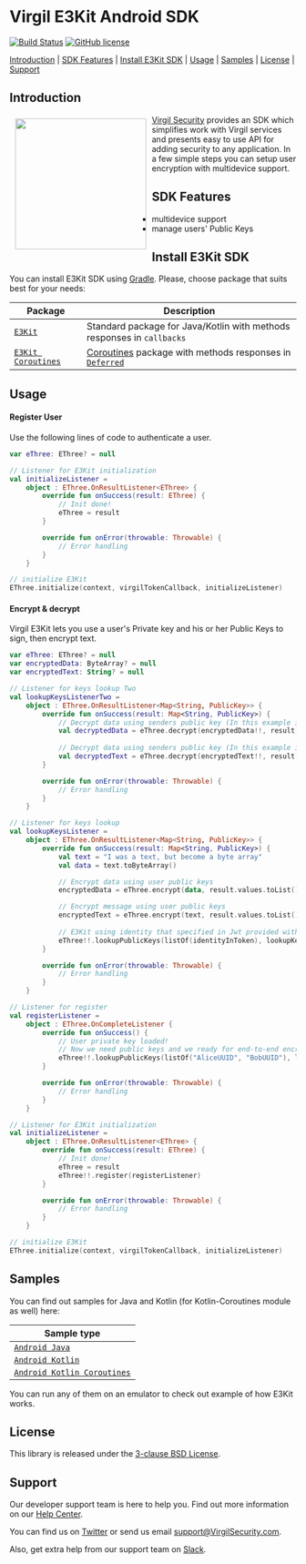 # Virgil E3Kit Android SDK

[![Build Status](https://travis-ci.com/VirgilSecurity/virgil-e3kit-kotlin.svg?branch=master)](https://travis-ci.com/VirgilSecurity/virgil-e3kit-kotlin)
[![GitHub license](https://img.shields.io/badge/license-BSD%203--Clause-blue.svg)](https://github.com/VirgilSecurity/virgil/blob/master/LICENSE)

[Introduction](#introduction) | [SDK Features](#sdk-features) | [Install E3Kit SDK](#install-e3kit-sdk) | [Usage](#usage) | [Samples](#samples) | [License](#license) | [Support](#support)

## Introduction

<a href="https://developer.virgilsecurity.com/docs"><img width="230px" src="https://cdn.virgilsecurity.com/assets/images/github/logos/virgil-logo-red.png" align="left" hspace="10" vspace="6"></a> [Virgil Security](https://virgilsecurity.com) provides an SDK which simplifies work with Virgil services and presents easy to use API for adding security to any application. In a few simple steps you can setup user encryption with multidevice support.

## SDK Features
- multidevice support
- manage users' Public Keys

## Install E3Kit SDK

You can install E3Kit SDK using [Gradle](https://gradle.org/). Please, choose package that suits best for your needs:

| Package | Description |
|----------|---------|
| [`E3Kit`](./ethree-kotlin) | Standard package for Java/Kotlin with methods responses in `callbacks` |
| [`E3Kit Coroutines`](./ethree-kotlin-coroutines) | [Coroutines](https://github.com/Kotlin/kotlinx.coroutines) package with methods responses in [`Deferred`](https://kotlin.github.io/kotlinx.coroutines/kotlinx-coroutines-core/kotlinx.coroutines/-deferred/) |

## Usage

#### Register User
Use the following lines of code to authenticate a user.

```kotlin
var eThree: EThree? = null

// Listener for E3Kit initialization
val initializeListener =
    object : EThree.OnResultListener<EThree> {
        override fun onSuccess(result: EThree) {
            // Init done!
            eThree = result
        }

        override fun onError(throwable: Throwable) {
            // Error handling
        }
    }

// initialize E3Kit
EThree.initialize(context, virgilTokenCallback, initializeListener)
```

#### Encrypt & decrypt

Virgil E3Kit lets you use a user's Private key and his or her Public Keys to sign, then encrypt text.

```kotlin
var eThree: EThree? = null
var encryptedData: ByteArray? = null
var encryptedText: String? = null           

// Listener for keys lookup Two
val lookupKeysListenerTwo =
    object : EThree.OnResultListener<Map<String, PublicKey>> {
        override fun onSuccess(result: Map<String, PublicKey>) {
            // Decrypt data using senders public key (In this example it's E3Kit current user)
            val decryptedData = eThree.decrypt(encryptedData!!, result[identityInToken])
            
            // Decrypt data using senders public key (In this example it's E3Kit current user)
            val decryptedText = eThree.decrypt(encryptedText!!, result[identityInToken])
        }

        override fun onError(throwable: Throwable) {
            // Error handling
        }
    }

// Listener for keys lookup
val lookupKeysListener =
    object : EThree.OnResultListener<Map<String, PublicKey>> {
        override fun onSuccess(result: Map<String, PublicKey>) {
            val text = "I was a text, but become a byte array"
            val data = text.toByteArray()

            // Encrypt data using user public keys
            encryptedData = eThree.encrypt(data, result.values.toList())

            // Encrypt message using user public keys
            encryptedText = eThree.encrypt(text, result.values.toList())
            
            // E3Kit using identity that specified in Jwt provided with *virgilTokenCallback*
            eThree!!.lookupPublicKeys(listOf(identityInToken), lookupKeysListenerTwo)
        }

        override fun onError(throwable: Throwable) {
            // Error handling
        }
    }

// Listener for register
val registerListener =
    object : EThree.OnCompleteListener {
        override fun onSuccess() {
            // User private key loaded!
            // Now we need public keys and we ready for end-to-end encrypt.
            eThree!!.lookupPublicKeys(listOf("AliceUUID", "BobUUID"), lookupKeysListener)
        }

        override fun onError(throwable: Throwable) {
            // Error handling
        }
    }

// Listener for E3Kit initialization
val initializeListener =
    object : EThree.OnResultListener<EThree> {
        override fun onSuccess(result: EThree) {
            // Init done!
            eThree = result
            eThree!!.register(registerListener)
        }

        override fun onError(throwable: Throwable) {
            // Error handling
        }
    }

// initialize E3Kit
EThree.initialize(context, virgilTokenCallback, initializeListener)
```

## Samples

You can find out samples for Java and Kotlin (for Kotlin-Coroutines module as well) here:

| Sample type |
|----------|
| [`Android Java`](./samples/android-java) |
| [`Android Kotlin`](./samples/android-kotlin) |
| [`Android Kotlin Coroutines`](./samples/android-kotlin-coroutines) |

You can run any of them on an emulator to check out example of how E3Kit works.

## License

This library is released under the [3-clause BSD License](LICENSE).

## Support
Our developer support team is here to help you. Find out more information on our [Help Center](https://help.virgilsecurity.com/).

You can find us on [Twitter](https://twitter.com/VirgilSecurity) or send us email support@VirgilSecurity.com.

Also, get extra help from our support team on [Slack](https://virgilsecurity.com/join-community).

[_cards_service]: https://developer.virgilsecurity.com/docs/api-reference/card-service/v5
[_use_card]: https://developer.virgilsecurity.com/docs/swift/how-to/public-key-management/v5/use-card-for-crypto-operation
[_get_card]: https://developer.virgilsecurity.com/docs/swift/how-to/public-key-management/v5/get-card
[_search_card]: https://developer.virgilsecurity.com/docs/swift/how-to/public-key-management/v5/search-card
[_create_card]: https://developer.virgilsecurity.com/docs/swift/how-to/public-key-management/v5/create-card
[_own_crypto]: https://developer.virgilsecurity.com/docs/swift/how-to/setup/v5/setup-own-crypto-library
[_key_storage]: https://developer.virgilsecurity.com/docs/swift/how-to/setup/v5/setup-key-storage
[_card_verifier]: https://developer.virgilsecurity.com/docs/swift/how-to/setup/v5/setup-card-verifier
[_card_manager]: https://developer.virgilsecurity.com/docs/swift/how-to/setup/v5/setup-card-manager
[_setup_authentication]: https://developer.virgilsecurity.com/docs/swift/how-to/setup/v5/setup-authentication
[_reference_api]: https://developer.virgilsecurity.com/docs/api-reference
[_configure_sdk]: https://developer.virgilsecurity.com/docs/how-to#sdk-configuration
[_more_examples]: https://developer.virgilsecurity.com/docs/how-to#public-key-management
